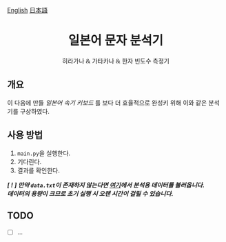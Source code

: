 [English](../README.md) [日本語](README_ja.md)

<h1 align="center" style="font-family: Georgia">일본어 문자 분석기</h1>
<p align="center" style="font-family: Verdana">히라가나 & 가타카나 & 한자 빈도수 측정기</p>


## 개요
이 다음에 만들 _일본어 속기 키보드_ 를 보다 더 효율적으로 완성키 위해 이와 같은 분석기를 구상하였다.

## 사용 방법
1. `main.py`을 실행한다.
2. 기다린다.
3. 결과를 확인한다.

_**[ ! ] 만약 `data.txt`이 존재하지 않는다면 [여기](https://huggingface.co/datasets/izumi-lab/llm-japanese-dataset)에서 분석용 데이터를 불러옵니다.\
데이터의 용량이 크므로 초기 실행 시 오랜 시간이 걸릴 수 있습니다.**_


## TODO
- [ ] ...